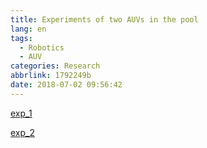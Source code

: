 ```yaml
---
title: Experiments of two AUVs in the pool
lang: en
tags:
  - Robotics
  - AUV
categories: Research
abbrlink: 1792249b
date: 2018-07-02 09:56:42
---
```



[exp_1](https://v.youku.com/v_show/id_XMzY5OTA2NTMwOA==.html?spm=a2hzp.8244740.0.0)

<!-- more -->

[exp_2](https://v.youku.com/v_show/id_XMzY5OTA2NzM1Mg==.html?spm=a2hzp.8244740.0.0)


